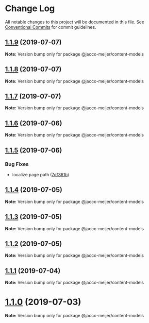 # Change Log

All notable changes to this project will be documented in this file.
See [Conventional Commits](https://conventionalcommits.org) for commit guidelines.

## [1.1.9](https://github.com/jaccomeijer/wheelroom/compare/@jacco-meijer/content-models@1.1.8...@jacco-meijer/content-models@1.1.9) (2019-07-07)

**Note:** Version bump only for package @jacco-meijer/content-models





## [1.1.8](https://github.com/jaccomeijer/wheelroom/compare/@jacco-meijer/content-models@1.1.7...@jacco-meijer/content-models@1.1.8) (2019-07-07)

**Note:** Version bump only for package @jacco-meijer/content-models





## [1.1.7](https://github.com/jaccomeijer/wheelroom/compare/@jacco-meijer/content-models@1.1.6...@jacco-meijer/content-models@1.1.7) (2019-07-07)

**Note:** Version bump only for package @jacco-meijer/content-models





## [1.1.6](https://github.com/jaccomeijer/wheelroom/compare/@jacco-meijer/content-models@1.1.5...@jacco-meijer/content-models@1.1.6) (2019-07-06)

**Note:** Version bump only for package @jacco-meijer/content-models





## [1.1.5](https://github.com/jaccomeijer/wheelroom/compare/@jacco-meijer/content-models@1.1.4...@jacco-meijer/content-models@1.1.5) (2019-07-06)


### Bug Fixes

* localize page path ([7df381b](https://github.com/jaccomeijer/wheelroom/commit/7df381b))





## [1.1.4](https://github.com/jaccomeijer/wheelroom/compare/@jacco-meijer/content-models@1.1.3...@jacco-meijer/content-models@1.1.4) (2019-07-05)

**Note:** Version bump only for package @jacco-meijer/content-models





## [1.1.3](https://github.com/jaccomeijer/wheelroom/compare/@jacco-meijer/content-models@1.1.2...@jacco-meijer/content-models@1.1.3) (2019-07-05)

**Note:** Version bump only for package @jacco-meijer/content-models





## [1.1.2](https://github.com/jaccomeijer/wheelroom/compare/@jacco-meijer/content-models@1.1.1...@jacco-meijer/content-models@1.1.2) (2019-07-05)

**Note:** Version bump only for package @jacco-meijer/content-models





## [1.1.1](https://github.com/jaccomeijer/wheelroom/compare/@jacco-meijer/content-models@1.1.0...@jacco-meijer/content-models@1.1.1) (2019-07-04)

**Note:** Version bump only for package @jacco-meijer/content-models





# [1.1.0](https://github.com/jaccomeijer/wheelroom/compare/@jacco-meijer/content-models@1.0.46...@jacco-meijer/content-models@1.1.0) (2019-07-03)

**Note:** Version bump only for package @jacco-meijer/content-models
